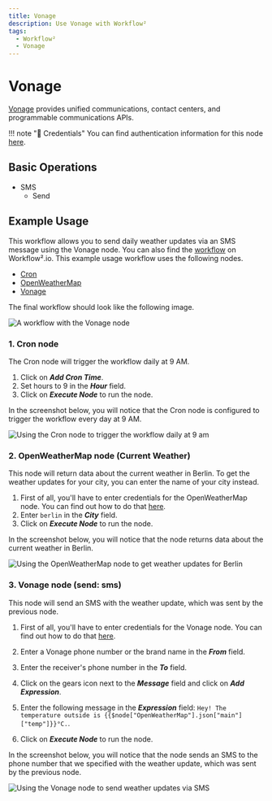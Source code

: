 ```yaml
---
title: Vonage
description: Use Vonage with Workflow²
tags:
  - Workflow²
  - Vonage
---
```

# Vonage

[Vonage](https://vonage.com/) provides unified communications, contact centers, and programmable communications APIs.

!!! note "🔑 Credentials"
    You can find authentication information for this node [here](/workflow/integrations/credentials/vonage/).


## Basic Operations

* SMS
    * Send

## Example Usage

This workflow allows you to send daily weather updates via an SMS message using the Vonage node. You can also find the [workflow](https://n8n.io/workflows/723) on Workflow².io. This example usage workflow uses the following nodes.
- [Cron](/workflow/integrations/core-nodes/workflow-nodes-base.cron/)
- [OpenWeatherMap](/workflow/integrations/nodes/workflow-nodes-base.openWeatherMap/)
- [Vonage]()

The final workflow should look like the following image.

![A workflow with the Vonage node](/_images/integrations/nodes/vonage/workflow.png)

### 1. Cron node

The Cron node will trigger the workflow daily at 9 AM.

1. Click on ***Add Cron Time***.
2. Set hours to 9 in the ***Hour*** field.
3. Click on ***Execute Node*** to run the node.

In the screenshot below, you will notice that the Cron node is configured to trigger the workflow every day at 9 AM.

![Using the Cron node to trigger the workflow daily at 9 am](/_images/integrations/nodes/vonage/cron_node.png)

### 2. OpenWeatherMap node (Current Weather)

This node will return data about the current weather in Berlin. To get the weather updates for your city, you can enter the name of your city instead.

1. First of all, you'll have to enter credentials for the OpenWeatherMap node. You can find out how to do that [here](/workflow/integrations/credentials/openWeatherMap/).
2. Enter `berlin` in the ***City*** field.
3. Click on ***Execute Node*** to run the node.

In the screenshot below, you will notice that the node returns data about the current weather in Berlin.

![Using the OpenWeatherMap node to get weather updates for Berlin](/_images/integrations/nodes/vonage/openweathermap_node.png)

### 3. Vonage node (send: sms)

This node will send an SMS with the weather update, which was sent by the previous node.

1. First of all, you'll have to enter credentials for the Vonage node. You can find out how to do that [here](/workflow/integrations/credentials/vonage/).
2. Enter a Vonage phone number or the brand name in the ***From*** field.
3. Enter the receiver's phone number in the ***To*** field.
4. Click on the gears icon next to the ***Message*** field and click on ***Add Expression***.

5. Enter the following message in the ***Expression*** field: `Hey! The temperature outside is {{$node["OpenWeatherMap"].json["main"]["temp"]}}°C.`.
6. Click on ***Execute Node*** to run the node.


In the screenshot below, you will notice that the node sends an SMS to the phone number that we specified with the weather update, which was sent by the previous node.

![Using the Vonage node to send weather updates via SMS](/_images/integrations/nodes/vonage/vonage_node.png)




